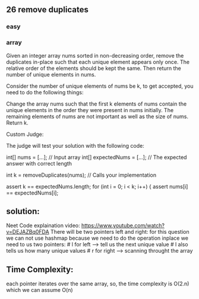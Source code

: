 
## 26 remove duplicates 
### easy
### array

Given an integer array nums sorted in non-decreasing order, remove the duplicates in-place such that each unique element appears only once. The relative order of the elements should be kept the same. Then return the number of unique elements in nums.

Consider the number of unique elements of nums be k, to get accepted, you need to do the following things:

Change the array nums such that the first k elements of nums contain the unique elements in the order they were present in nums initially. The remaining elements of nums are not important as well as the size of nums.
Return k.

Custom Judge:

The judge will test your solution with the following code:


int[] nums = [...]; // Input array
int[] expectedNums = [...]; // The expected answer with correct length

int k = removeDuplicates(nums); // Calls your implementation

assert k == expectedNums.length;
for (int i = 0; i < k; i++) {
    assert nums[i] == expectedNums[i];

## solution:

Neet Code explaination video: https://www.youtube.com/watch?v=DEJAZBq0FDA
There will be two pointers left and right:
for this question we can not use hashmap because we need to do the operation inplace
 we need to us two pointers:
            # l for left --> tell us the next unique value
            # l also tells us how many unique values
            # r for right --> scanning throught the array

## Time Complexity:
each pointer iterates over the same array, so, the time complexity is O(2.n) which we can assume O(n)
